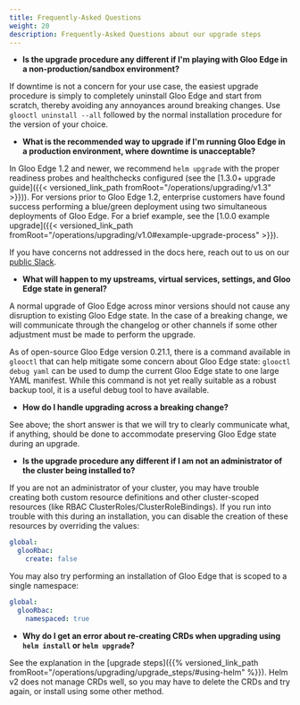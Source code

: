 ```yaml
---
title: Frequently-Asked Questions
weight: 20
description: Frequently-Asked Questions about our upgrade steps
---
```


- **Is the upgrade procedure any different if I'm playing with Gloo Edge in a non-production/sandbox environment?**

If downtime is not a concern for your use case, the easiest upgrade procedure is simply to completely
uninstall Gloo Edge and start from scratch, thereby avoiding any annoyances around breaking changes.
Use `glooctl uninstall --all` followed by the normal installation procedure for the version of your choice.
 
- **What is the recommended way to upgrade if I'm running Gloo Edge in a production environment, where downtime is unacceptable?**

In Gloo Edge 1.2 and newer, we recommend `helm upgrade` with the proper readiness probes and healthchecks configured (see
the [1.3.0+ upgrade guide]({{< versioned_link_path fromRoot="/operations/upgrading/v1.3" >}})). For versions prior
to Gloo Edge 1.2, enterprise customers have found success performing a blue/green deployment using two simultaneous deployments
of Gloo Edge. For a brief example, see the
[1.0.0 example upgrade]({{< versioned_link_path fromRoot="/operations/upgrading/v1.0#example-upgrade-process" >}}).

If you have concerns not addressed in the docs here, reach out to us on our [public Slack](https://slack.solo.io/).

- **What will happen to my upstreams, virtual services, settings, and Gloo Edge state in general?**

A normal upgrade of Gloo Edge across minor versions should not cause any disruption to existing Gloo Edge state. In
the case of a breaking change, we will communicate through the changelog or other channels if some other
adjustment must be made to perform the upgrade.

As of open-source Gloo Edge version 0.21.1, there is a command available in `glooctl` that can help mitigate
some concern about Gloo Edge state: `glooctl debug yaml` can be used to dump the current Gloo Edge state to one
large YAML manifest. While this command is not yet really suitable as a robust backup tool, it is
a useful debug tool to have available.

- **How do I handle upgrading across a breaking change?**

See above; the short answer is that we will try to clearly communicate what, if anything, should be
done to accommodate preserving Gloo Edge state during an upgrade.

- **Is the upgrade procedure any different if I am not an administrator of the cluster being installed to?**

If you are not an administrator of your cluster, you may have trouble creating both custom resource definitions
and other cluster-scoped resources (like RBAC ClusterRoles/ClusterRoleBindings). If you run into trouble with
this during an installation, you can disable the creation of these resources by overriding the values:

```yaml
global:
  glooRbac:
    create: false
```

You may also try performing an installation of Gloo Edge that is scoped to a single namespace:

```yaml
global:
  glooRbac:
    namespaced: true
```

- **Why do I get an error about re-creating CRDs when upgrading using `helm install` or `helm upgrade`?**

See the explanation in the [upgrade steps]({{% versioned_link_path fromRoot="/operations/upgrading/upgrade_steps/#using-helm" %}}). Helm v2 does not manage CRDs well, so you may have to delete the CRDs and try again, or install using some other method.
